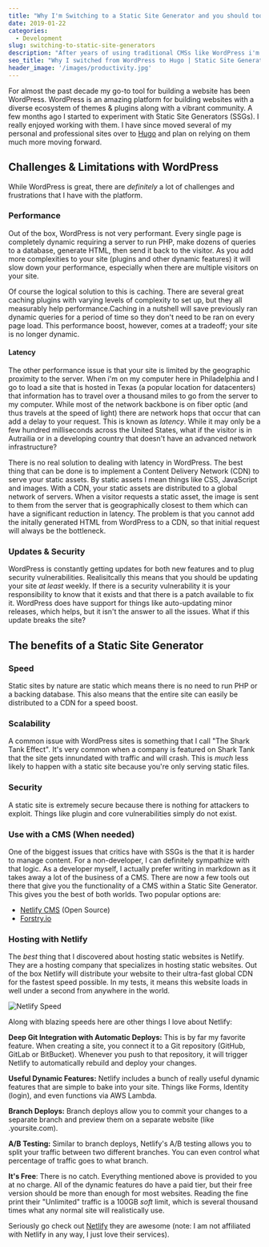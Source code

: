 ```yaml
---
title: "Why I'm Switching to a Static Site Generator and you should too."
date: 2019-01-22
categories:
  - Development 
slug: switching-to-static-site-generators
description: "After years of using traditional CMSs like WordPress i'm switching to using SSGs more often. Learn why i'm making the switch"
seo_title: "Why I switched from WordPress to Hugo | Static Site Generators"
header_image: '/images/productivity.jpg'
---
```


For almost the past decade my go-to tool for building a website has been WordPress. WordPress is an amazing platform for building websites with a diverse ecosystem of themes & plugins along with a vibrant community. A few months ago I started to experiment with Static Site Generators (SSGs). I really enjoyed working with them. I have since moved several of my personal and professional sites over to [Hugo](https://gohugo.io) and plan on relying on them much more moving forward.

## Challenges & Limitations with WordPress

While WordPress is great, there are _definitely_ a lot of challenges and frustrations that I have with the platform.

### Performance

Out of the box, WordPress is not very performant. Every single page is completely dynamic requiring a server to run PHP, make dozens of queries to a database, generate HTML, then send it back to the visitor. As you add more complexities to your site (plugins and other dynamic features) it will slow down your performance, especially when there are multiple visitors on your site.

Of course the logical solution to this is caching. There are several great caching plugins with varying levels of complexity to set up, but they all measurably help performance.Caching in a nutshell will save previously ran dynamic queries for a period of time so they don't need to be ran on every page load. This performance boost, however, comes at a tradeoff; your site is no longer dynamic.

#### Latency

The other performance issue is that your site is limited by the geographic proximity to the server. When i'm on my computer here in Philadelphia and I go to load a site that is hosted in Texas (a popular location for datacenters) that information has to travel over a thousand miles to go from the server to my computer. While most of the network backbone is on fiber optic (and thus travels at the speed of light) there are network hops that occur that can add a delay to your request. This is known as _latency_. While it may only be a few hundred milliseconds across the United States, what if the visitor is in Autrailia or in a developing country that doesn't have an advanced network infrastructure?

There is no real solution to dealing with latency in WordPress. The best thing that can be done is to implement a Content Delivery Network (CDN) to serve your static assets. By static assets I mean things like CSS, JavaScript and images. With a CDN, your static assets are distributed to a global network of servers. When a visitor requests a static asset, the image is sent to them from the server that is geographically closest to them which can have a significant reduction in latency. The problem is that you cannot add the initally generated HTML from WordPress to a CDN, so that initial request will always be the bottleneck.

### Updates & Security

WordPress is constantly getting updates for both new features and to plug security vulnerabilities. Realisitcally this means that you should be updating your site _at least_ weekly. If there is a security vulnerability it is your responsibility to know that it exists and that there is a patch available to fix it. WordPress does have support for things like auto-updating minor releases, which helps, but it isn't the answer to all the issues. What if this update breaks the site?

## The benefits of a Static Site Generator

### Speed

Static sites by nature are static which means there is no need to run PHP or a backing database. This also means that the entire site can easily be distributed to a CDN for a speed boost.

### Scalability

A common issue with WordPress sites is something that I call "The Shark Tank Effect". It's very common when a company is featured on Shark Tank that the site gets innundated with traffic and will crash. This is _much_ less likely to happen with a static site because you're only serving static files.

### Security

A static site is extremely secure because there is nothing for attackers to exploit. Things like plugin and core vulnerabilities simply do not exist.

### Use with a CMS (When needed)

One of the biggest issues that critics have with SSGs is the that it is harder to manage content. For a non-developer, I can definitely sympathize with that logic. As a developer myself, I actually prefer writing in markdown as it takes away a lot of the business of a CMS. There are now a few tools out there that give you the functionality of a CMS within a Static Site Generator. This gives you the best of both worlds. Two popular options are:

- <a href="https://www.netlifycms.org/">Netlify CMS</a> (Open Source)
- <a href="https://forestry.io/">Forstry.io</a>

### Hosting with Netlify

The _best_ thing that I discovered about hosting static websites is Netlify. They are a hosting company that specializes in hosting static websites. Out of the box Netlify will distribute your website to their ultra-fast global CDN for the fastest speed possible. In my tests, it means this website loads in well under a second from anywhere in the world.

![Netlify Speed](/images/netlify-speed.png)

Along with blazing speeds here are other things I love about Netlify:

**Deep Git Integration with Automatic Deploys:** This is by far my favorite feature. When creating a site, you connect it to a Git repository (GitHub, GitLab or BitBucket). Whenever you push to that repository, it will trigger Netlify to automatically rebuild and deploy your changes.

**Useful Dynamic Features:** Netlify includes a bunch of really useful dynamic features that are simple to bake into your site. Things like Forms, Identity (login), and even functions via AWS Lambda.

**Branch Deploys:** Branch deploys allow you to commit your changes to a separate branch and preview them on a separate website (like <branch-name>.yoursite.com).

**A/B Testing:** Similar to branch deploys, Netlify's A/B testing allows you to split your traffic between two different branches. You can even control what percentage of traffic goes to what branch.

**It's Free**: There is no catch. Everything mentioned above is provided to you at no charge. All of the dynamic features do have a paid tier, but their free version should be more than enough for most websites. Reading the fine print their "Unlimited" traffic is a 100GB _soft_ limit, which is several thousand times what any normal site will realistically use.

Seriously go check out [Netlify](https://netlify.com) they are awesome (note: I am not affiliated with Netlify in any way, I just love their services).
